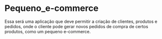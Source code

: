 # Pequeno_e-commerce
Essa será uma aplicação que deve permitir a criação de clientes, produtos e pedidos, onde o cliente pode gerar novos pedidos de compra de certos produtos, como um pequeno e-commerce.
